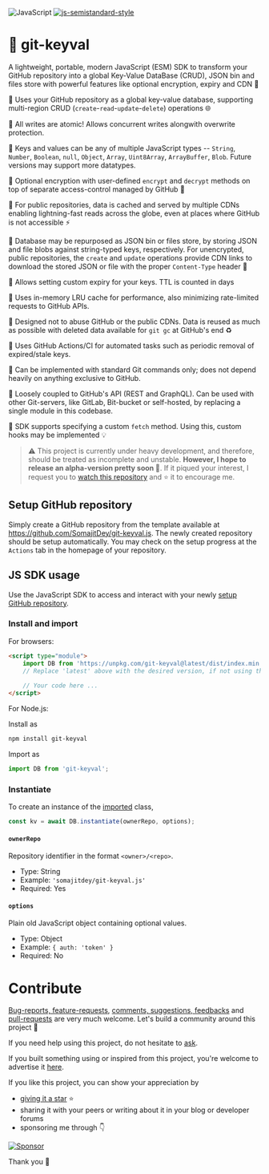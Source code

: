 ![JavaScript](https://img.shields.io/badge/ECMAScriptModule-black?logo=javascript&logoColor=F7DF1E)
[![js-semistandard-style](https://img.shields.io/badge/code%20style-semistandard-brightgreen.svg)](https://github.com/standard/semistandard)

# 💁 git-keyval
A lightweight, portable, modern JavaScript (ESM) SDK to transform your GitHub repository into a global Key-Value DataBase (CRUD), JSON bin and files store with powerful features like optional encryption, expiry and CDN 💪

🚀 Uses your GitHub repository as a global key-value database, supporting multi-region CRUD (`create`-`read`-`update`-`delete`) operations 🌐

🚀 All writes are atomic! Allows concurrent writes alongwith overwrite protection.

🚀 Keys and values can be any of multiple JavaScript types -- `String`, `Number`, `Boolean`, `null`, `Object`, `Array`, `Uint8Array`, `ArrayBuffer`, `Blob`. Future versions may support more datatypes.

🚀 Optional encryption with user-defined `encrypt` and `decrypt` methods on top of separate access-control managed by GitHub 🔐

🚀 For public repositories, data is cached and served by multiple CDNs enabling lightning-fast reads across the globe, even at places where GitHub is not accessible ⚡

🚀 Database may be repurposed as JSON bin or files store, by storing JSON and file blobs against string-typed keys, respectively. For unencrypted, public repositories, the `create` and `update` operations provide CDN links to download the stored JSON or file with the proper `Content-Type` header 📁

🚀 Allows setting custom expiry for your keys. TTL is counted in days 

🚀 Uses in-memory LRU cache for performance, also minimizing rate-limited requests to GitHub APIs.

🚀 Designed not to abuse GitHub or the public CDNs. Data is reused as much as possible with deleted data available for `git gc` at GitHub's end ♻️

🚀 Uses GitHub Actions/CI for automated tasks such as periodic removal of expired/stale keys.

🚀 Can be implemented with standard Git commands only; does not depend heavily on anything exclusive to GitHub.

🚀 Loosely coupled to GitHub's API (REST and GraphQL). Can be used with other Git-servers, like GitLab, Bit-bucket or self-hosted, by replacing a single module in this codebase.

🚀 SDK supports specifying a custom `fetch` method. Using this, custom hooks may be implemented 💡

> ⚠️ This project is currently under heavy development, and therefore, should be treated as incomplete and unstable. **However, I hope to release an alpha-version pretty soon 🤞**. If it piqued your interest, I request you to [watch this repository](https://github.com/SomajitDey/git-keyval.js "Hit the Watch button of this repository, if you're logged in GitHub") and ⭐ it to encourage me.

## Setup GitHub repository
Simply create a GitHub repository from the template available at https://github.com/SomajitDey/git-keyval.js. The newly created repository should be setup automatically. You may check on the setup progress at the `Actions` tab in the homepage of your repository.

## JS SDK usage
Use the JavaScript SDK to access and interact with your newly [setup GitHub repository](#setup-github-repository).

### Install and import
For browsers:
```html
<script type="module">
    import DB from 'https://unpkg.com/git-keyval@latest/dist/index.min.js';
    // Replace 'latest' above with the desired version, if not using the latest version
    
    // Your code here ...
</script>
```

For Node.js:

Install as
```bash
npm install git-keyval
```

Import as
```javascript
import DB from 'git-keyval';
```

### Instantiate
To create an instance of the [imported](#install-and-import) class,
```javascript
const kv = await DB.instantiate(ownerRepo, options);
```
#### `ownerRepo`
Repository identifier in the format `<owner>/<repo>`.
- Type: String
- Example: `'somajitdey/git-keyval.js'`
- Required: Yes

#### `options`
Plain old JavaScript object containing optional values.
- Type: Object
- Example: `{ auth: 'token' }`
- Required: No


# Contribute
[Bug-reports, feature-requests](https://github.com/SomajitDey/git-keyval.js/issues), [comments, suggestions, feedbacks](https://github.com/SomajitDey/git-keyval.js/discussions) and [pull-requests](https://github.com/SomajitDey/git-keyval.js/pulls) are very much welcome. Let's build a community around this project 👐

If you need help using this project, do not hesitate to [ask](https://github.com/SomajitDey/git-keyval.js/discussions/categories/q-a).

If you built something using or inspired from this project, you're welcome to advertise it [here](https://github.com/SomajitDey/git-keyval.js/discussions/categories/show-and-tell).

If you like this project, you can show your appreciation by
- [giving it a star](https://github.com/SomajitDey/git-keyval.js/stargazers) ⭐
- sharing it with your peers or writing about it in your blog or developer forums 
- sponsoring me through 👇

[![Sponsor](https://www.buymeacoffee.com/assets/img/custom_images/yellow_img.png)](https://buymeacoffee.com/SomajitDey)

Thank you 💚
